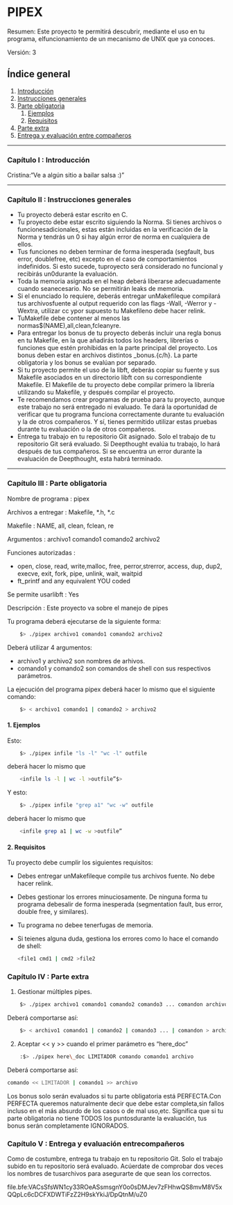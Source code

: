 # PIPEX

Resumen: Este proyecto te permitirá descubrir, mediante el uso en tu programa, elfuncionamiento de un mecanismo de UNIX que ya conoces.

Versión: 3

## Índice general

1. [Introducción](#capítulo-i--introducción)
2. [Instrucciones generales](#capítulo-ii--instrucciones-generales)
3.  [Parte obligatoria](#capítulo-iii--parte-obligatoria)
    1.  [Ejemplos](#1--ejemplos)
    2.  [Requisitos](#2--requisitos)
4. [Parte extra](#capítulo-iv--parte-extra)
5. [Entrega y evaluación entre compañeros](#capítulo-v--entrega-y-evaluación-entrecompañeros)

---

### Capítulo I : Introducción

Cristina:“Ve a algún sitio a bailar salsa :)”

---

### Capítulo II : Instrucciones generales

-   Tu proyecto deberá estar escrito en C.
-   Tu proyecto debe estar escrito siguiendo la Norma. Si tienes archivos o funcionesadicionales, estas están incluidas en la verificación de la Norma y tendrás un 0 si hay algún error de norma en cualquiera de ellos.
-   Tus funciones no deben terminar de forma inesperada (segfault, bus error, doublefree, etc) excepto en el caso de comportamientos indefinidos. Si esto sucede, tuproyecto será considerado no funcional y recibirás un0durante la evaluación.
-   Toda la memoria asignada en el heap deberá liberarse adecuadamente cuando seanecesario. No se permitirán leaks de memoria.
-   Si el enunciado lo requiere, deberás entregar unMakefileque compilará tus archivosfuente al output requerido con las flags -Wall, -Werror y -Wextra, utilizar cc ypor supuesto tu Makefileno debe hacer relink.
-   TuMakefile debe contener al menos las normas$(NAME),all,clean,fcleanyre.
-   Para entregar los bonus de tu proyecto deberás incluir una regla bonus en tu Makefile, en la que añadirás todos los headers, librerías o funciones que estén prohibidas en la parte principal del proyecto. Los bonus deben estar en archivos distintos _bonus.{c/h}. La parte obligatoria y los bonus se evalúan por separado.
-   Si tu proyecto permite el uso de la libft, deberás copiar su fuente y sus Makefile asociados en un directorio libft con su correspondiente Makefile. El Makefile de tu proyecto debe compilar primero la librería utilizando su Makefile, y después compilar el proyecto.
-   Te recomendamos crear programas de prueba para tu proyecto, aunque este trabajo no será entregado ni evaluado. Te dará la oportunidad de verificar que tu programa funciona correctamente durante tu evaluación y la de otros compañeros. Y sí, tienes permitido utilizar estas pruebas durante tu evaluación o la de otros compañeros.
-   Entrega tu trabajo en tu repositorio Git asignado. Solo el trabajo de tu repositorio Git será evaluado. Si Deepthought evalúa tu trabajo, lo hará después de tus compañeros. Si se encuentra un error durante la evaluación de Deepthought, esta habrá terminado.

---

### Capítulo III : Parte obligatoria

Nombre  de  programa : 
pipex

Archivos a entregar : 
Makefile, *.h, *.c

Makefile : 
NAME, all, clean, fclean, re

Argumentos : 
archivo1 comando1 comando2 archivo2

Funciones  autorizadas : 
-   open, close, read, write,malloc, free, perror,strerror, access, dup, dup2, execve, exit, fork, pipe, unlink, wait, waitpid
-   ft_printf and any equivalent YOU coded

Se  permite  usarlibft : 
Yes

Descripción : Este proyecto va sobre el manejo de pipes

Tu programa deberá ejecutarse de la siguiente forma:

```bash
    $> ./pipex archivo1 comando1 comando2 archivo2
```

Deberá utilizar 4 argumentos:

-   archivo1 y archivo2 son nombres de arhivos.
-   comando1 y comando2 son comandos de shell con sus respectivos parámetros.

La ejecución del programa pipex deberá hacer lo mismo que el siguiente comando:

```bash
    $> < archivo1 comando1 | comando2 > archivo2
```

#### 1.  Ejemplos

Esto:
    
```bash
    $> ./pipex infile "ls -l" "wc -l" outfile
```

deberá hacer lo mismo que 

```bash
    <infile ls -l | wc -l >outfile”$> 
```

Y esto:

```bash
    $> ./pipex infile "grep a1" "wc -w" outfile
```
    
deberá hacer lo mismo que 

```bash
    <infile grep a1 | wc -w >outfile”
```

#### 2.  Requisitos

Tu proyecto debe cumplir los siguientes requisitos:
-   Debes entregar unMakefileque compile tus archivos fuente. No debe hacer relink.
-   Debes gestionar los errores minuciosamente. De ninguna forma tu programa debesalir de forma inesperada (segmentation fault, bus error, double free, y similares).
-   Tu programa no debee tenerfugas de memoria.
-   Si teienes alguna duda, gestiona los errores como lo hace el comando de shell:
    
    ```bash
    <file1 cmd1 | cmd2 >file2
    ```

### Capítulo IV : Parte extra

1. Gestionar múltiples pipes.

```bash
    $> ./pipex archivo1 comando1 comando2 comando3 ... comandon archivo2
```

Deberá comportarse así:

```bash
    $> < archivo1 comando1 | comando2 | comando3 ... | comandon > archivo2
```

2. Aceptar << y >> cuando el primer parámetro es “here_doc”

```bash
    :$> ./pipex here\_doc LIMITADOR comando comando1 archivo
```
Deberá comportarse así:

```bash
comando << LIMITADOR | comando1 >> archivo
```

Los bonus solo serán evaluados si tu parte obligatoria está PERFECTA.Con PERFECTA queremos naturalmente decir que debe estar completa,sin fallos incluso en el más absurdo de los casos o de mal uso,etc. Significa que si tu parte obligatoria no tiene TODOS los puntosdurante la evaluación, tus bonus serán completamente IGNORADOS.


### Capítulo V : Entrega y evaluación entrecompañeros

Como de costumbre, entrega tu trabajo en tu repositorio Git. Solo el trabajo subido en tu repositorio será evaluado. Acúerdate de comprobar dos veces los nombres de tusarchivos para asegurarte de que sean los correctos.

file.bfe:VACsSfsWN1cy33ROeASsmsgnY0o0sDMJev7zFHhwQS8mvM8V5xQQpLc6cDCFXDWTiFzZ2H9skYkiJ/DpQtnM/uZ0